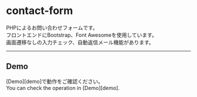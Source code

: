 # contact-form

PHPによるお問い合わせフォームです。  
フロントエンドにBootstrap、Font Awesomeを使用しています。  
画面遷移なしの入力チェック、自動返信メール機能があります。  

---

## Demo
[Demo][demo]で動作をご確認ください。  
You can check the operation in [Demo][demo].
